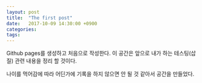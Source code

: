 ```yaml
---
layout: post
title:  "The first post"
date:   2017-10-09 14:30:00 +0900
categories:
tags:
---
```

Github pages를 생성하고 처음으로 작성한다. 이 공간은 앞으로 내가 하는 테스팅(삽질) 관련 내용을 정리 할 것이다.

나이를 먹어감에 따라 어딘가에 기록을 하지 않으면 안 될 것 같아서 공간을 만들었다.
